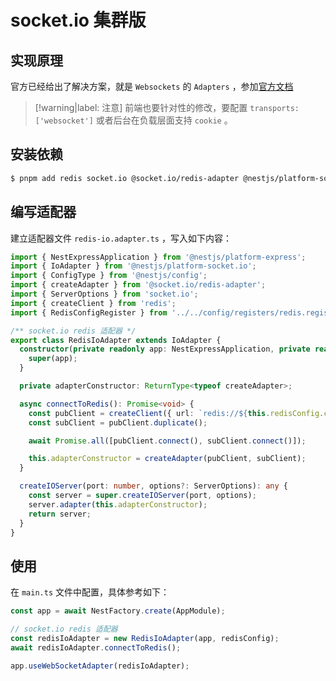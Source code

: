 # socket.io 集群版

## 实现原理

官方已经给出了解决方案，就是 `Websockets` 的 `Adapters` ，参加[官方文档](https://docs.nestjs.com/websockets/adapter)

> [!warning|label: 注意]
> 前端也要针对性的修改，要配置 `transports: ['websocket']` 或者后台在负载层面支持 `cookie` 。

## 安装依赖

```bash
$ pnpm add redis socket.io @socket.io/redis-adapter @nestjs/platform-socket.io @nestjs/websockets
```

## 编写适配器

建立适配器文件 `redis-io.adapter.ts` ，写入如下内容：

```ts
import { NestExpressApplication } from '@nestjs/platform-express';
import { IoAdapter } from '@nestjs/platform-socket.io';
import { ConfigType } from '@nestjs/config';
import { createAdapter } from '@socket.io/redis-adapter';
import { ServerOptions } from 'socket.io';
import { createClient } from 'redis';
import { RedisConfigRegister } from '../../config/registers/redis.register';

/** socket.io redis 适配器 */
export class RedisIoAdapter extends IoAdapter {
  constructor(private readonly app: NestExpressApplication, private readonly redisConfig: ConfigType<typeof RedisConfigRegister>) {
    super(app);
  }

  private adapterConstructor: ReturnType<typeof createAdapter>;

  async connectToRedis(): Promise<void> {
    const pubClient = createClient({ url: `redis://${this.redisConfig.common.host}:${this.redisConfig.common.port}` });
    const subClient = pubClient.duplicate();

    await Promise.all([pubClient.connect(), subClient.connect()]);

    this.adapterConstructor = createAdapter(pubClient, subClient);
  }

  createIOServer(port: number, options?: ServerOptions): any {
    const server = super.createIOServer(port, options);
    server.adapter(this.adapterConstructor);
    return server;
  }
}
```

## 使用

在 `main.ts` 文件中配置，具体参考如下：

```ts
const app = await NestFactory.create(AppModule);

// socket.io redis 适配器
const redisIoAdapter = new RedisIoAdapter(app, redisConfig);
await redisIoAdapter.connectToRedis();

app.useWebSocketAdapter(redisIoAdapter);
```
